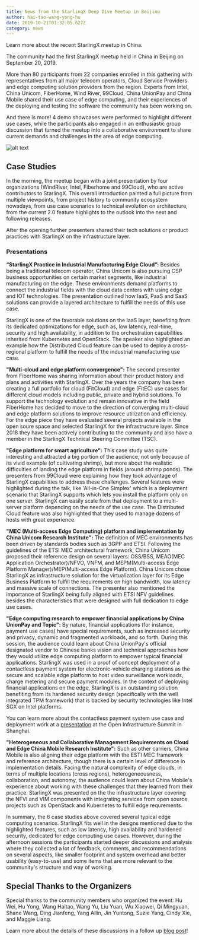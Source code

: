 ```yaml
---
title: News from the StarlingX Deep Dive Meetup in Beijing
author: hai-tao-wang-yong-hu
date: 2019-10-21T01:32:05.627Z
category: news
---
```


Learn more about the recent StarlingX meetup in China. <!-- more -->

The community had the first StarlingX meetup held in China in Beijing on September 20, 2019.

More than 80 participants from 22 companies enrolled in this gathering with representatives from all major telecom operators, Cloud Service Providers and edge computing solution providers from the region. Experts from Intel, China Unicom, FiberHome, Wind River, 99Cloud, China UnionPay and China Mobile shared their use case of edge computing, and their experiences of the deploying and testing the software the community has been working on.

And there is more! 4 demo showcases were performed to highlight different use cases, while the participants also engaged in an enthusiastic group discussion that turned the meetup into a collaborative environment to share current demands and challenges in the area of edge computing.

![alt text](/images/stx-beijing-meetup-september.png)

## Case Studies

In the morning, the meetup began with a joint presentation by four organizations (WindRiver, Intel, Fiberhome and 99Cloud), who are active contributors to StarlingX. This overall introduction painted a full picture from multiple viewpoints, from project history to community ecosystem nowadays, from use case scenarios to technical evolution on architecture, from the current 2.0 feature highlights to the outlook into the next and following releases.

After the opening further presenters shared their tech solutions or product practices with StarlingX on the infrastructure layer.

### Presentations

**“StarlingX Practice in Industrial Manufacturing Edge Cloud”:**
Besides being a traditional telecom operator, China Unicom is also pursuing CSP business opportunities on certain market segments, like industrial manufacturing on the edge. These environments demand platforms to connect the industrial fields with the cloud data centers with using edge and IOT technologies. The presentation outlined how IaaS, PaaS and SaaS solutions can provide a layered architecture to fulfill the needs of this use case.

StarlingX is one of the favorable solutions on the IaaS layer, benefiting from its dedicated optimizations for edge, such as, low latency, real-time, security and high availability, in addition to the orchestration capabilities inherited from Kubernetes and OpenStack. The speaker also highlighted an example how the Distributed Cloud feature can be used to deploy a cross-regional platform to fulfill the needs of the industrial manufacturing use case.

**"Multi-cloud and edge platform convergence":**
The second presenter from FiberHome was sharing information about their product history and plans and activities with StarlingX. Over the years the company has been creating a full portfolio for cloud (FitCloud) and edge (FitEC) use cases for different cloud models including public, private and hybrid solutions. To support the technology evolution and remain innovative in the field FiberHome has decided to move to the direction of converging multi-cloud and edge platform solutions to improve resource utilization and efficiency. For the edge piece they have evaluated several projects available in the open soure space and selected StarlingX for the infrastructure layer. Since 2018 they have been actively contributing to the community and also have a member in the StarlingX Technical Steering Committee (TSC).

**"Edge platform for smart agriculture":**
This case study was quite interesting and attracted a big portion of the audience, not only because of its vivid example (of cultivating shrimp), but more about the realistic difficulties of landing the edge platform in fields (around shrimp ponds). The presenters from 99Cloud were explaining how they took advantage of StarlingX capabilities to address these challenges. Several features were highlighted during the talk, like 'All-in-One Simplex' which is a deployment scenario that StarlingX supports which lets you install the platform only on one server. StarlingX can easily scale from that deployment to a multi-server platform depending on the needs of the use case. The Distributed Cloud feature was also highlighted that they used to manage dozens of hosts with great experience.

**"MEC (Multi-access Edge Computing) platform and implementation by China Unicom Research Institute":**
The definition of MEC environments has been driven by standards bodies such as 3GPP and ETSI. Following the guidelines of the ETSI MEC architectural framework, China Unicom proposed their reference design on several layers: OSS/BSS, MEAO(MEC Application Orchestrator)/NFVO, VNFM, and MEPM(Multi-access Edge Platform Manager)/MEP(Multi-access Edge Platform). China Unicom chose StarlingX as infrastructure solution for the virtualization layer for its Edge Business Platform to fulfill the requirements on high bandwidth, low latency and massive scale of connections. The presenter also mentioned the importance of StarlingX being fully aligned with ETSI NFV guidelines besides the characteristics that were designed with full dedication to edge use cases. 

**"Edge computing research to empower financial applications by China UnionPay and Topic":**
By nature, financial applications (for instance, payment use cases) have special requirements, such as increased security and privacy, dynamic and fragmented workloads, and so forth. During this session, the audience could learn about China UnionPay's official designated vendor to Chinese banks vision and technical approaches how they would utilize edge computing platform to empower typical financial applications. StarlingX was used in a proof of concept deployment of a contactless payment system for electronic-vehicle charging stations as the secure and scalable edge platform to host video surveillance workloads, charge metering and secure payment modules. In the context of deploying financial applications on the edge, StarlingX is an outstanding solution benefiting from its hardened security design (specifically with the well integrated TPM framework) that is backed by security technologies like Intel SGX on Intel platforms.

You can learn more about the contactless payment system use case and deployment work at a [presentation](https://www.openstack.org/summit/shanghai-2019/summit-schedule/events/23945/secured-edge-infrastructure-for-contactless-payment-system) at the Open Infrastructure Summit in Shanghai.

**"Heterogeneous and Collaborative Management Requirements on Cloud and Edge China Mobile Research Institute":**
Such as other carriers, China Mobile is also aligning their edge platform with the ESTI MEC framework and reference architecture, though there is a certain level of difference in implementation details. Facing the natural complexity of edge clouds, in terms of multiple locations (cross regions), heterogeneousness, collaboration, and autonomy, the audience could learn about China Mobile's experience about working with these challenges that they learned from their practice. StarlingX was presented on the the infrastructure layer covering the NFVI and VIM components with integrating services from open source projects such as OpenStack and Kubernetes to fulfill edge requrements.

In summary, the 6 case studies above covered several typical edge computing scenarios. StarlingX fits well in the designs mentioned due to the highlighted features, such as low latency, high availability and hardened security, dedicated for edge computing use cases. However, during the afternoon sessions the participants started deeper discussions and analysis where they collected a lot of feedback, comments, and recommendations on several aspects, like smaller footprint and system overhead and better usability (easy-to-use) and some items that are more relevant to the community's structure and way of working.

## Special Thanks to the Organizers

Special thanks to the community members who organized the event: Hu Wei, Hu Yong, Wang Haitao, Wang Yu, Liu Yuan, Wu Xiaowei, Qi Mingyuan, Shane Wang, Ding Jianfeng, Yang Ailin, Jin Yuntong, Suzie Yang, Cindy Xie, and Maggie Liang.

Learn more about the details of these discussions in a follow up [blog post](https://www.starlingx.io/blog/starlingx-meetup-september-2019-2.html)!
